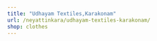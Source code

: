 ```yaml
---
title: "Udhayam Textiles,Karakonam"
url: /neyattinkara/udhayam-textiles-karakonam/
shop: clothes
---
```

